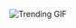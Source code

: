 
<!-- GIF_SECTION -->
![Trending GIF](https://media2.giphy.com/media/v1.Y2lkPThiYjIxNzcyOWNqNmdyMjQxaWF0dnpuOHMwb2xkdWl5NWhleWc5NWgyZXRxZWZ6ayZlcD12MV9naWZzX3NlYXJjaCZjdD1n/3oKIPnAiaMCws8nOsE/giphy.gif)
<!-- END_GIF_SECTION -->
